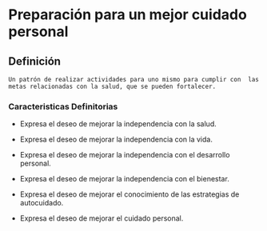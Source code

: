 # Preparación para un mejor cuidado personal
## Definición
	Un patrón de realizar actividades para uno mismo para cumplir con  las metas relacionadas con la salud, que se pueden fortalecer.

### Caracteristicas Definitorias
- Expresa el deseo de mejorar la 
independencia con la salud.   
- Expresa el deseo de mejorar la 
independencia con la vida.   
- Expresa el deseo de mejorar la 
independencia con el desarrollo 
personal.   
 
 
 
 
- Expresa el deseo de mejorar la 
independencia con el bienestar.   
- Expresa el deseo de mejorar el 
conocimiento de las estrategias 
de autocuidado.   
- Expresa el deseo de mejorar el 
cuidado personal.

